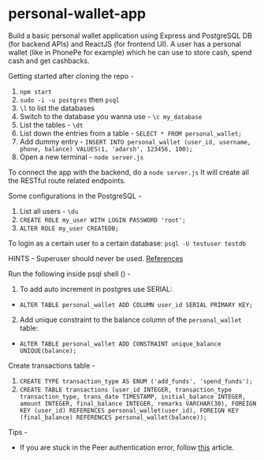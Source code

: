 # personal-wallet-app
Build a basic personal wallet application using Express and PostgreSQL DB (for backend APIs) and ReactJS (for frontend UI). A user has a personal wallet (like in PhonePe for example) which he can use to store cash, spend cash and get cashbacks.

Getting started after cloning the repo -  
1. `npm start`  
2. `sudo -i -u postgres` then `psql`
3. `\l` to list the databases
4. Switch to the database you wanna use - `\c my_database`
5. List the tables - `\dt`
6. List down the entries from a table - `SELECT * FROM personal_wallet;`
7. Add dummy entry - `INSERT INTO personal_wallet (user_id, username, phone, balance) VALUES(1, 'adarsh', 123456, 100);`
8. Open a new terminal - `node server.js`

To connect the app with the backend, do a `node server.js` It will create all the RESTful route related endpoints.

Some configurations in the PostgreSQL - 
1. List all users - `\du`
2. `CREATE ROLE my_user WITH LOGIN PASSWORD 'root';`
3. `ALTER ROLE my_user CREATEDB;`   

To login as a certain user to a certain database:
`psql -U testuser testdb`

HINTS - Superuser should never be used. [References](https://stackoverflow.com/a/44904040)

Run the following inside psql shell () -
1. To add auto increment in postgres use SERIAL:
- `ALTER TABLE personal_wallet ADD COLUMN user_id SERIAL PRIMARY KEY;`

2. Add unique constraint to the balance column of the `personal_wallet` table:
- `ALTER TABLE personal_wallet ADD CONSTRAINT unique_balance UNIQUE(balance);`

Create transactions table - 
1. `CREATE TYPE transaction_type AS ENUM ('add_funds', 'spend_funds');`
2. `CREATE TABLE transactions (user_id INTEGER, transaction_type transaction_type, trans_date TIMESTAMP, initial_balance INTEGER, amount INTEGER, final_balance INTEGER, remarks VARCHAR(30), FOREIGN KEY (user_id) REFERENCES personal_wallet(user_id), FOREIGN KEY (final_balance) REFERENCES personal_wallet(balance));`

Tips - 
- If you are stuck in the Peer authentication error, follow [this](https://itsfoss.com/install-postgresql-ubuntu/) article.
